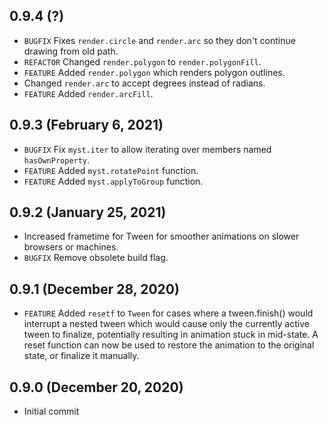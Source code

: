 ## 0.9.4 (?)
- `BUGFIX` Fixes `render.circle` and `render.arc` so they don't continue drawing from old path.
- `REFACTOR` Changed `render.polygon` to `render.polygonFill`.
- `FEATURE` Added `render.polygon` which renders polygon outlines.
- Changed `render.arc` to accept degrees instead of radians.
- `FEATURE` Added `render.arcFill`.

## 0.9.3 (February 6, 2021)
- `BUGFIX` Fix `myst.iter` to allow iterating over members named `hasOwnProperty`.
- `FEATURE` Added `myst.rotatePoint` function.
- `FEATURE` Added `myst.applyToGroup` function.

## 0.9.2 (January 25, 2021)
- Increased frametime for Tween for smoother animations on slower browsers or machines.
- `BUGFIX` Remove obsolete build flag.

## 0.9.1 (December 28, 2020)
- `FEATURE` Added `resetf` to `Tween` for cases where a tween.finish() would interrupt a nested tween which would cause only the currently active tween to finalize, potentially resulting in animation stuck in mid-state. A reset function can now be used to restore the animation to the original state, or finalize it manually.

## 0.9.0 (December 20, 2020)
- Initial commit
